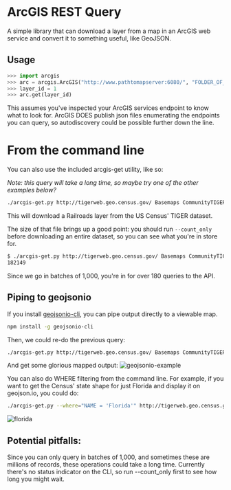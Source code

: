# ArcGIS REST Query 

A simple library that can download a layer from a map in an 
ArcGIS web service and convert it to something useful,
like GeoJSON.

## Usage

```python
>>> import arcgis
>>> arc = arcgis.ArcGIS("http://www.pathtomapserver:6080/", "FOLDER_OF_PROJECTS", "MAP_DATA_I_WANT")
>>> layer_id = 1
>>> arc.get(layer_id)
```

This assumes you've inspected your ArcGIS services endpoint to know what to look for.
ArcGIS DOES publish json files enumerating the endpoints you can query, so autodiscovery
could be possible further down the line.

# From the command line

You can also use the included arcgis-get utility, like so:

*Note: this query will take a long time, so maybe try one of the other examples below?*
```bash
./arcgis-get.py http://tigerweb.geo.census.gov/ Basemaps CommunityTIGER 9 > ~/Desktop/railroads.geojson
```

This will download a Railroads layer from the US Census' TIGER dataset. 

The size of that file brings up a good point: you should run `--count_only` before downloading an entire dataset, so you can see what you're in store for. 

```bash
$ ./arcgis-get.py http://tigerweb.geo.census.gov/ Basemaps CommunityTIGER 9 --count_only
182149
```
Since we go in batches of 1,000, you're in for over 180 queries to the API.

## Piping to geojsonio

If you install [geojsonio-cli](https://github.com/mapbox/geojsonio-cli/), you can pipe output directly to a viewable map.

```bash
npm install -g geojsonio-cli
```

Then, we could re-do the previous query:

```bash
./arcgis-get.py http://tigerweb.geo.census.gov/ Basemaps CommunityTIGER 9 | geojsonio
```

And get some glorious mapped output: 
![geojsonio-example](https://cloud.githubusercontent.com/assets/20067/4998565/6be2e4f8-69a7-11e4-8aa1-d735bd1a7dac.png)

You can also do WHERE filtering from the command line. For example, if you want to get the Census' state shape for just Florida
and display it on geojson.io, you could do:

```bash
./arcgis-get.py --where="NAME = 'Florida'" http://tigerweb.geo.census.gov/ Basemaps CommunityTIGER 28 | geojsonio
```
![florida](https://cloud.githubusercontent.com/assets/20067/5001808/ee233ff6-69c7-11e4-9c3e-245aba847bb5.png)

## Potential pitfalls:

Since you can only query in batches of 1,000, and sometimes these are millions of records, these operations could take a long time. Currently there's no status indicator on the CLI, so run --count_only first to see how long you might wait.

